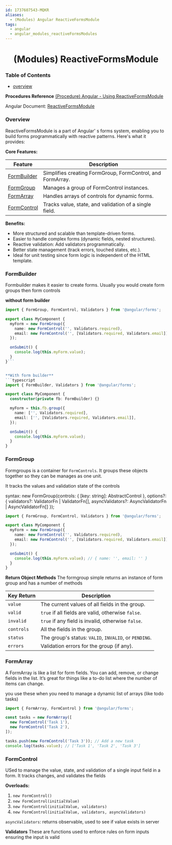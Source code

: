 ```yaml
---
id: 1737607543-MQKR
aliases:
  - (Modules) Angular ReactiveFormsModule
tags:
  - angular
  - angular_modules_reactiveFormsModules
---
```


<center>
<h1>(Modules) ReactiveFormsModule</h1>
</center>


### Table of Contents
- [overview](#overview)


**Procedures Reference**
[(Procedure) Angular - Using ReactiveFormsModule](angular/1737611472-AWBD.md)

Angular Document: [ReactiveFormsModule](https://angular.dev/guide/forms/reactive-forms)

### Overview
ReactiveFormsModule is a part of Angular' s forms system, enabling you to build
forms programmatically with reactive patterns. Here's what it provides:

**Core Features:**

| **Feature**   | **Description**                                               |
|---------------|---------------------------------------------------------------|
| [FormBuilder](#formbuilder)   | Simplifies creating FormGroup, FormControl, and FormArray.    |
| [FormGroup](#formgroup)     | Manages a group of FormControl instances.                     |
| [FormArray](#formArray)     | Handles arrays of controls for dynamic forms.                 |
| [FormControl](#formControl)   | Tracks value, state, and validation of a single field.        |


**Benefits:**

- More structured and scalable than template-driven forms.
- Easier to handle complex forms (dynamic fields, nested structures).
- Reactive validation: Add validators programmatically.
- Better state management (track errors, touched states, etc.).
- Ideal for unit testing since form logic is independent of the HTML template.

### FormBuilder
Formbuilder makes it easier to create forms. Usually you would create form
groups then form controls

**without form builder**
```typescript
import { FormGroup, FormControl, Validators } from '@angular/forms';

export class MyComponent {
  myForm = new FormGroup({
    name: new FormControl('', Validators.required),
    email: new FormControl('', [Validators.required, Validators.email]),
  });

  onSubmit() {
    console.log(this.myForm.value);
  }
}```


**With form builder**
```typescript
import { FormBuilder, Validators } from '@angular/forms';

export class MyComponent {
  constructor(private fb: FormBuilder) {}

  myForm = this.fb.group({
    name: ['', Validators.required],
    email: ['', [Validators.required, Validators.email]],
  });

  onSubmit() {
    console.log(this.myForm.value);
  }
}
```


### FormGroup
Formgroups is a container for `FormControls`. It groups these objects together
so they can be manages as one unit. 

It tracks the values and validation state of the controls


syntax: new FormGroup(controls: { [key: string]: AbstractControl },
		      options?: { validators?: ValidatorFn | ValidatorFn[], 
		      asyncValidators?: AsyncValidatorFn | 
		      AsyncValidatorFn[] });

```typescript
import { FormGroup, FormControl, Validators } from '@angular/forms';

export class MyComponent {
  myForm = new FormGroup({
    name: new FormControl('', Validators.required),
    email: new FormControl('', [Validators.required, Validators.email]),
  });

  onSubmit() {
    console.log(this.myForm.value); // { name: '', email: '' }
  }
}
```

**Return Object Methods**
The formgroup simple returns an instance of form group and has a number of methods

| **Key Return** | **Description**                                       |
|----------------|----------------------------------------------------   |
| `value`        | The current values of all fields in the group.        |
| `valid`        | `true` if all fields are valid, otherwise `false`.    |
| `invalid`      | `true` if any field is invalid, otherwise `false`.    |
| `controls`     | All the fields in the group.                          |
| `status`       | The group's status: `VALID`, `INVALID`, or `PENDING`. |
| `errors`       | Validation errors for the group (if any).             |




### FormArray
A FormArray is like a list for form fields. You can add, remove, or change
fields in the list. It’s great for things like a to-do list where the number of
items can change.

you use these when you need to manage a dynamic list of arrays (like todo tasks)

```typescript
import { FormArray, FormControl } from '@angular/forms';

const tasks = new FormArray([
  new FormControl('Task 1'),
  new FormControl('Task 2'),
]);

tasks.push(new FormControl('Task 3')); // Add a new task
console.log(tasks.value); // ['Task 1', 'Task 2', 'Task 3']
```


### FormControl
USed to manage the value, state, and validation of a single input field in a form. 
It tracks changes, and validates the fields 

**Overloads:**
1. `new FormControl()`
2. `new FormControl(initialValue)`
3. `new FormControl(initialValue, validators)`
4. `new FormControl(initialValue, validators, asyncValidators)`

`asyncValidators`: returns observable, used to see if value exists in server


**Validators**
These are functions used to enforce rules on form inputs ensuring the input is 
valid
